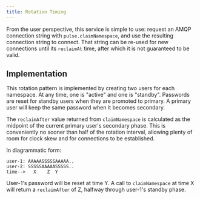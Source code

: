 ```yaml
---
title: Rotation Timing
---
```


From the user perspective, this service is simple to use: request an AMQP
connection string with `pulse.claimNamespace`, and use the resulting connection
string to connect. That string can be re-used for new connections until its
`reclaimAt` time, after which it is not guaranteed to be valid.

## Implementation

This rotation pattern is implemented by creating two users for each namespace.
At any time, one is "active" and one is "standby". Passwords are reset for
standby users when they are promoted to primary. A primary user will keep the
same password when it becomes secondary.

The `reclaimAfter` value returned from `claimNamespace` is calculated as the
midpoint of the current primary user's secondary phase. This is conveniently
no sooner than half of the rotation interval, allowing plenty of room for clock
skew and for connections to be established.

In diagrammatic form:

```
user-1: AAAAASSSSSAAAAA..
user-2: SSSSSAAAAASSSSS..
time-->   X    Z  Y
```

User-1's password will be reset at time Y. A call to `claimNamespace` at time X
will return a `reclaimAfter` of Z, halfway through user-1's standby phase.
